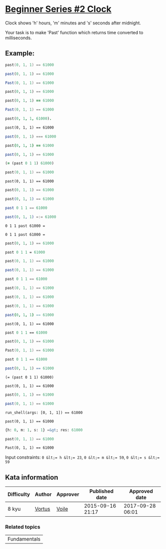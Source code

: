 
<h1><a href="https://www.codewars.com/kata/55f9bca8ecaa9eac7100004a">Beginner Series #2 Clock</a></h1>
<p>
Clock shows 'h' hours, 'm' minutes and 's' seconds after midnight.

Your task is to make 'Past' function which returns time converted to milliseconds.

## Example:

```c
past(0, 1, 1) == 61000
```
```javascript
past(0, 1, 1) == 61000
```
```csharp
Past(0, 1, 1) == 61000
```
```python
past(0, 1, 1) == 61000
```
```ruby
past(0, 1, 1) == 61000
```
```java
Past(0, 1, 1) == 61000
```
```prolog
past(0, 1, 1, 61000).
```
```cfml
past(0, 1, 1) == 61000
```
```typescript
past(0, 1, 1) === 61000
```
```coffeescript
past(0, 1, 1) == 61000
```
```julia
past(0, 1, 1) == 61000
```
```clojure
(= (past 0 1 1) 61000)
```
```cpp
past(0, 1, 1) == 61000
```
```crystal
past(0, 1, 1) == 61000
```
```dart
past(0, 1, 1) == 61000
```
```elixir
past(0, 1, 1) == 61000
```
```elm
past 0 1 1 == 61000
```
```erlang
past(0, 1, 1) =:= 61000
```
```factor
0 1 1 past 61000 =
```
```forth
0 1 1 past 61000 =
```
```fortran
past(0, 1, 1) == 61000
```
```fsharp
past 0 1 1 = 61000
```
```go
past(0, 1, 1) == 61000
```
```groovy
past(0, 1, 1) == 61000
```
```haskell
past 0 1 1 == 61000
```
```kotlin
past(0, 1, 1) == 61000
```
```lua
past(0, 1, 1) == 61000
```
```nasm
past(0, 1, 1) == 61000
```
```nim
past(0, 1, 1) == 61000
```
```objc
past(0, 1, 1) == 61000
```
```ocaml
past 0 1 1 == 61000
```
```php
past(0, 1, 1) == 61000
```
```powershell
Past(0, 1, 1) == 61000
```
```purescript
past 0 1 1 == 61000
```
```r
past(0, 1, 1) == 61000
```
```racket
(= (past 0 1 1) 61000)
```
```reason
past(0, 1, 1) == 61000
```
```rust
past(0, 1, 1) == 61000
```
```scala
past(0, 1, 1) == 61000
```
```shell
run_shell(args: [0, 1, 1]) == 61000
```
```solidity
past(0, 1, 1) == 61000
```
```sql
{h: 0, m: 1, s: 1} =&gt; res: 61000
```
```swift
past(0, 1, 1) == 61000
```
```vb
Past(0, 1, 1) == 61000
```

Input constraints: `0 &lt;= h &lt;= 23`, `0 &lt;= m &lt;= 59`, `0 &lt;= s &lt;= 59`
</p>
<h2>Kata information</h2>
<table>
  <thead>
    <tr>
      <th>Difficulty</th>
      <th>Author</th>
      <th>Approver</th>
      <th>Published date</th>
      <th>Approved date</th>
    </tr>
  </thead>
  <tbody>
    <tr>
      <td>8 kyu</td>
      <td> <a href="https://www.codewars.com/users/Vortus">Vortus</a></td>
      <td> <a href="https://www.codewars.com/users/Voile">Voile</a></td>
      <td>2015-09-16 21:17</td>
      <td>2017-09-28 06:01</td>
    </tr>
  </tbody>
</table>
<h3>Related topics</h3>
<table>
  <tbody></tbody>
  <tr>
    <td>Fundamentals</td>
  </tr>
</table>